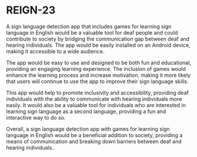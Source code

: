 # REIGN-23


A sign language detection app that includes games for learning sign language in English would be a valuable tool for deaf people and could contribute to society by bridging the communication gap between deaf and hearing individuals. The app would be easily installed on an Android device, making it accessible to a wide audience.

The app would be easy to use and designed to be both fun and educational, providing an engaging learning experience. The inclusion of games would enhance the learning process and increase motivation, making it more likely that users will continue to use the app to improve their sign language skills.

This app would help to promote inclusivity and accessibility, providing deaf individuals with the ability to communicate with hearing individuals more easily. It would also be a valuable tool for individuals who are interested in learning sign language as a second language, providing a fun and interactive way to do so.

Overall, a sign language detection app with games for learning sign language in English would be a beneficial addition to society, providing a means of communication and breaking down barriers between deaf and hearing individuals..
